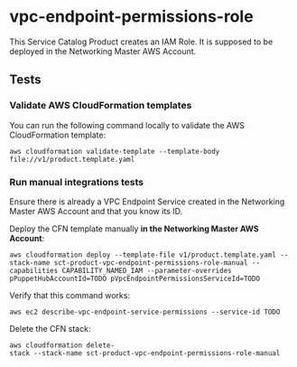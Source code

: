 # vpc-endpoint-permissions-role

This Service Catalog Product creates an IAM Role. It is supposed to be deployed in the Networking Master AWS Account.

## Tests

### Validate AWS CloudFormation templates

You can run the following command locally to validate the AWS CloudFormation template:
```
aws cloudformation validate-template --template-body file://v1/product.template.yaml
```

### Run manual integrations tests

Ensure there is already a VPC Endpoint Service created in the Networking Master AWS Account and that you know its ID.

Deploy the CFN template manually **in the Networking Master AWS Account**:
```
aws cloudformation deploy --template-file v1/product.template.yaml --stack-name sct-product-vpc-endpoint-permissions-role-manual --capabilities CAPABILITY_NAMED_IAM --parameter-overrides pPuppetHubAccountId=TODO pVpcEndpointPermissionsServiceId=TODO
```

Verify that this command works:
```
aws ec2 describe-vpc-endpoint-service-permissions --service-id TODO
```

Delete the CFN stack:
```
aws cloudformation delete-
stack --stack-name sct-product-vpc-endpoint-permissions-role-manual
```

